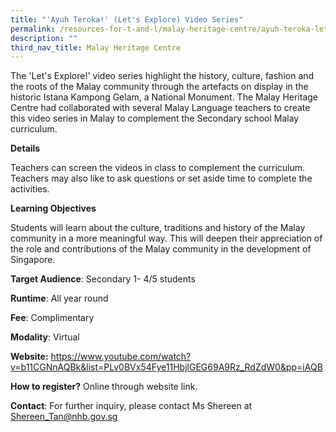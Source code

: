 ```yaml
---
title: "'Ayuh Teroka!' (Let's Explore) Video Series"
permalink: /resources-for-t-and-l/malay-heritage-centre/ayuh-teroka-lets-explore-video-series/
description: ""
third_nav_title: Malay Heritage Centre
---
```

The 'Let's Explore!' video series highlight the history, culture, fashion and the roots of the Malay community through the artefacts on display in the historic Istana Kampong Gelam, a National Monument. The Malay Heritage Centre had collaborated with several Malay Language teachers to create this video series in Malay to complement the Secondary school Malay curriculum. 

**Details**		

Teachers can screen the videos in class to complement the curriculum. Teachers may also like to ask questions or set aside time to complete the activities.
			
**Learning Objectives**			

Students will learn about the culture, traditions and history of the Malay community in a more meaningful way. This will deepen their appreciation of the role and contributions of the Malay community in the development of Singapore.
			
**Target Audience**: Secondary 1- 4/5 students

**Runtime**: All year round			

**Fee**: Complimentary			

**Modality**:	Virtual
			
**Website:** https://www.youtube.com/watch?v=b11CGNnAQBk&list=PLv0BVx54Fye11HbjlGEG69A9Rz_RdZdW0&pp=iAQB			

**How to register?** Online through website link.

**Contact**: For further inquiry, please contact Ms Shereen at Shereen_Tan@nhb.gov.sg